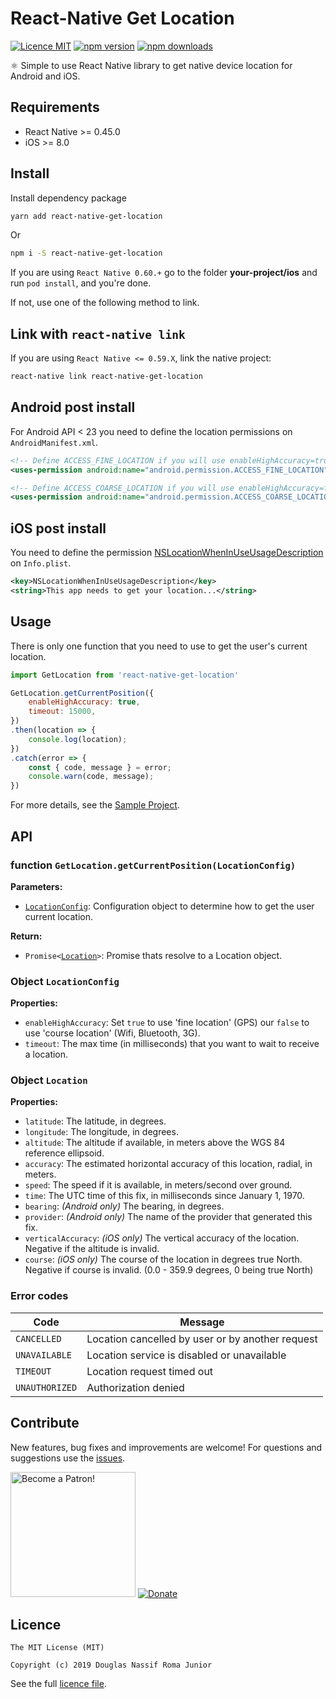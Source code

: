 # React-Native Get Location

[![Licence MIT](https://img.shields.io/badge/licence-MIT-blue.svg)](https://github.com/douglasjunior/react-native-get-location/blob/master/LICENSE)
[![npm version](https://img.shields.io/npm/v/react-native-get-location.svg)](https://www.npmjs.com/package/react-native-get-location)
[![npm downloads](https://img.shields.io/npm/dt/react-native-get-location.svg)](#install-with-react-native-link)

⚛ Simple to use React Native library to get native device location for Android and iOS.

## Requirements

- React Native >= 0.45.0
- iOS >= 8.0

## Install

Install dependency package
```bash
yarn add react-native-get-location
```
Or
```bash
npm i -S react-native-get-location
```

If you are using `React Native 0.60.+` go to the folder **your-project/ios** and run `pod install`, and you're done. 

If not, use one of the following method to link.

## Link with `react-native link`

If you are using `React Native <= 0.59.X`, link the native project:

```bash
react-native link react-native-get-location
```

## Android post install

For Android API < 23 you need to define the location permissions on `AndroidManifest.xml`.

```xml
<!-- Define ACCESS_FINE_LOCATION if you will use enableHighAccuracy=true  -->
<uses-permission android:name="android.permission.ACCESS_FINE_LOCATION"/>

<!-- Define ACCESS_COARSE_LOCATION if you will use enableHighAccuracy=false  -->
<uses-permission android:name="android.permission.ACCESS_COARSE_LOCATION"/>
```

## iOS post install

You need to define the permission [NSLocationWhenInUseUsageDescription](https://developer.apple.com/library/archive/documentation/General/Reference/InfoPlistKeyReference/Articles/CocoaKeys.html#//apple_ref/doc/uid/TP40009251-SW26) on `Info.plist`.

```xml
<key>NSLocationWhenInUseUsageDescription</key>
<string>This app needs to get your location...</string>
```

## Usage

There is only one function that you need to use to get the user's current location.

```js
import GetLocation from 'react-native-get-location'

GetLocation.getCurrentPosition({
    enableHighAccuracy: true,
    timeout: 15000,
})
.then(location => {
    console.log(location);
})
.catch(error => {
    const { code, message } = error;
    console.warn(code, message);
})
```

For more details, see the [Sample Project](https://github.com/douglasjunior/react-native-get-location/blob/master/Sample/App.js).

## API

### function `GetLocation.getCurrentPosition(LocationConfig)`

**Parameters:**
   - [`LocationConfig`](#object-locationconfig): Configuration object to determine how to get the user current location.

**Return:**
   - `Promise<`[`Location`](#object-location)`>`: Promise thats resolve to a Location object.

### Object `LocationConfig`

**Properties:**
   - `enableHighAccuracy`: Set `true` to use 'fine location' (GPS) our `false` to use 'course location' (Wifi, Bluetooth, 3G).
   - `timeout`: The max time (in milliseconds) that you want to wait to receive a location.

### Object `Location`

**Properties:**
   - `latitude`: The latitude, in degrees.
   - `longitude`: The longitude, in degrees.
   - `altitude`: The altitude if available, in meters above the WGS 84 reference ellipsoid.
   - `accuracy`: The estimated horizontal accuracy of this location, radial, in meters.
   - `speed`: The speed if it is available, in meters/second over ground.
   - `time`: The UTC time of this fix, in milliseconds since January 1, 1970.
   - `bearing`: *(Android only)* The bearing, in degrees.
   - `provider`: *(Android only)* The name of the provider that generated this fix.
   - `verticalAccuracy`: *(iOS only)* The vertical accuracy of the location. Negative if the altitude is invalid.
   - `course`: *(iOS only)* The course of the location in degrees true North. Negative if course is invalid. (0.0 - 359.9 degrees, 0 being true North)

### Error codes

|Code|Message|
|-|-|
|`CANCELLED`|Location cancelled by user or by another request|
|`UNAVAILABLE`|Location service is disabled or unavailable|
|`TIMEOUT`|Location request timed out|
|`UNAUTHORIZED`|Authorization denied|

## Contribute

New features, bug fixes and improvements are welcome! For questions and suggestions use the [issues](https://github.com/douglasjunior/react-native-get-location/issues).

<a href="https://www.patreon.com/douglasjunior"><img src="http://i.imgur.com/xEO164Z.png" alt="Become a Patron!" width="200" /></a>
[![Donate](https://www.paypalobjects.com/en_US/i/btn/btn_donateCC_LG.gif)](https://paypal.me/douglasnassif)

## Licence

```
The MIT License (MIT)

Copyright (c) 2019 Douglas Nassif Roma Junior
```

See the full [licence file](https://github.com/douglasjunior/react-native-get-location/blob/master/LICENSE).
